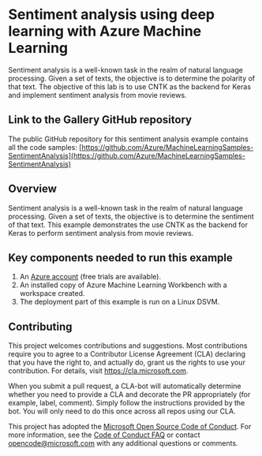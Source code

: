 # Sentiment analysis using deep learning with Azure Machine Learning

Sentiment analysis is a well-known task in the realm of natural language processing. Given a set of texts, the objective is to determine the polarity of that text. The objective of this lab is to use CNTK as the backend for Keras and implement sentiment analysis from movie reviews.

## Link to the Gallery GitHub repository

The public GitHub repository for this sentiment analysis example contains all the code samples:
[https://github.com/Azure/MachineLearningSamples-SentimentAnalysis](https://github.com/Azure/MachineLearningSamples-SentimentAnalysis)

## Overview

Sentiment analysis is a well-known task in the realm of natural language processing. Given a set of texts, the objective is to determine the sentiment of that text. This example demonstrates the use CNTK as the backend for Keras to perform sentiment analysis from movie reviews.

## Key components needed to run this example

1. An [Azure account](https://azure.microsoft.com/free/) (free trials are available).
2. An installed copy of Azure Machine Learning Workbench with a workspace created.
3. The deployment part of this example is run on a Linux DSVM.

## Contributing

This project welcomes contributions and suggestions.  Most contributions require you to agree to a
Contributor License Agreement (CLA) declaring that you have the right to, and actually do, grant us
the rights to use your contribution. For details, visit https://cla.microsoft.com.

When you submit a pull request, a CLA-bot will automatically determine whether you need to provide
a CLA and decorate the PR appropriately (for example, label, comment). Simply follow the instructions
provided by the bot. You will only need to do this once across all repos using our CLA.

This project has adopted the [Microsoft Open Source Code of Conduct](https://opensource.microsoft.com/codeofconduct/).
For more information, see the [Code of Conduct FAQ](https://opensource.microsoft.com/codeofconduct/faq/) or
contact [opencode@microsoft.com](mailto:opencode@microsoft.com) with any additional questions or comments.

